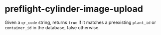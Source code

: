 # preflight-cylinder-image-upload
Given a `qr_code` string, returns `true` if it matches a preexisting `plant_id` or `container_id` in the database, false otherwise.